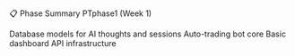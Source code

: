 📋 Phase Summary
PTphase1 (Week 1)

Database models for AI thoughts and sessions
Auto-trading bot core
Basic dashboard
API infrastructure